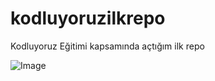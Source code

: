 # kodluyoruzilkrepo
Kodluyoruz Eğitimi kapsamında açtığım ilk repo

![Image](https://app.patika.dev/patikaLogo.png)
